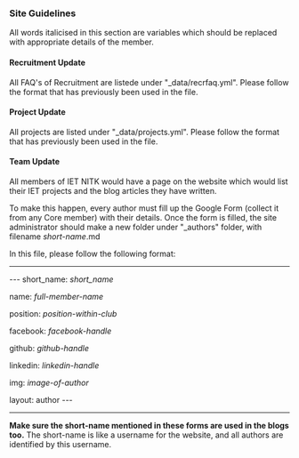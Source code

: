 ### Site Guidelines
All words italicised in this section are variables which should be replaced with appropriate details of the member. 

#### Recruitment Update
All FAQ's of Recruitment are listede under "_data/recrfaq.yml". Please follow the format that has previously been used in the file.

#### Project Update
All projects are listed under "_data/projects.yml". Please follow the format that has previously been used in the file.

#### Team Update
All members of IET NITK would have a page on the website which would list their IET projects and the blog articles they have written. 

To make this happen, every author must fill up the Google Form (collect it from any Core member) with their details. Once the form is filled, the site administrator should make a new folder under "_authors" folder, with filename *short-name*.md 

In this file, please follow the following format:
_____
\-\-\-
short_name: *short_name*

name: *full-member-name*

position: *position-within-club*

facebook: *facebook-handle*

github: *github-handle*

linkedin: *linkedin-handle*

img: *image-of-author*

layout: author
\-\-\-
_____
**Make sure the short-name mentioned in these forms are used in the blogs too.** The short-name is like a username for the website, and all authors are identified by this username.

